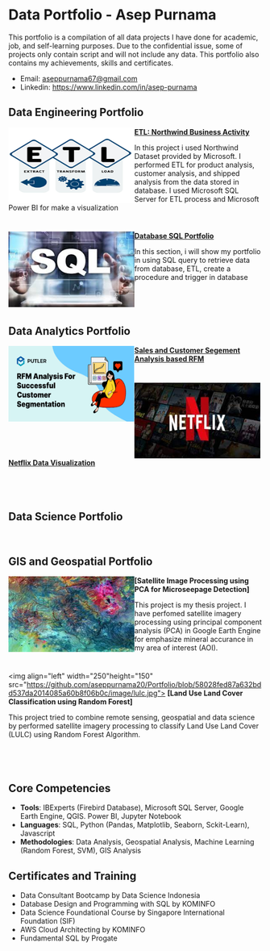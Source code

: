 # Data Portfolio - Asep Purnama
This portfolio is a compilation of all data projects I have done for academic, job, and self-learning purposes. Due to the confidential issue, some of projects only contain script and will not include any data. This portfolio also contains my achievements, skills and certificates.
- Email: aseppurnama67@gmail.com
- Linkedin: https://www.linkedin.com/in/asep-purnama
## Data Engineering Portfolio
<img align="left" width="250" height="150" src="https://github.com/aseppurnama20/Portfolio/blob/58028fed87a632bdd537da2014085a60b8f06b0c/image/etl.png"> **[ETL: Northwind Business Activity](https://github.com/aseppurnama20/DSLS-Data-Engineer-Case-Study.git)**

In this project i used Northwind Dataset provided by Microsoft. I performed ETL for product analysis, customer analysis, and shipped analysis from the data stored in database. I used Microsoft SQL Server for ETL process and Microsoft Power BI for make a visualization

#
<img align="left" width="250" height="150" src="https://github.com/aseppurnama20/Portfolio/blob/aa9264176ac0704e389e33dd171b91af6636e169/image/sql.jpg"> **[Database SQL Portfolio](https://github.com/aseppurnama20/SQL-Portofolio.git)**

In this section, i will show my portfolio in using SQL query to retrieve data from database, ETL, create a procedure and trigger in database

#

<br />

## Data Analytics Portfolio
<img align="left" width="250" height="150" src="https://github.com/aseppurnama20/Portfolio/blob/58028fed87a632bdd537da2014085a60b8f06b0c/image/rfm.png"> **[Sales and Customer Segement Analysis based RFM](https://github.com/aseppurnama20/DSLS-Data-Analytics-Case-Study.git)**

#
<img align="left" width="250" height="150" src="https://github.com/aseppurnama20/Portfolio/blob/58028fed87a632bdd537da2014085a60b8f06b0c/image/netflix.jpg"> **[Netflix Data Visualization](https://github.com/aseppurnama20/netflix-data-visualization.git)**

#

<br />

## Data Science Portfolio

<br />

## GIS and Geospatial Portfolio
<img align="left" width="250" height="150" src="https://github.com/aseppurnama20/Portfolio/blob/58028fed87a632bdd537da2014085a60b8f06b0c/image/microseepage.jpg"> **[Satellite Image Processing using PCA for Microseepage Detection]**

This project is my thesis project. I have perfomed satellite imagery processing using principal component analysis (PCA) in Google Earth Engine for emphasize mineral accurance in my area of interest (AOI). 



#

<img align="left" width="250"height="150" src="https://github.com/aseppurnama20/Portfolio/blob/58028fed87a632bdd537da2014085a60b8f06b0c/image/lulc.jpg"> **[Land Use Land Cover Classification using Random Forest]**

This project tried to combine remote sensing, geospatial and data science by performed satellite imagery processing to classify Land Use Land Cover (LULC) using Random Forest Algorithm.

#

<br />

## Core Competencies
- **Tools**: IBExperts (Firebird Database), Microsoft SQL Server, Google Earth Engine, QGIS. Power BI, Jupyter Notebook
- **Languages**: SQL, Python (Pandas, Matplotlib, Seaborn, Sckit-Learn), Javascript
- **Methodologies**: Data Analysis, Geospatial Analysis, Machine Learning (Random Forest, SVM), GIS Analysis
## Certificates and Training
- Data Consultant Bootcamp by Data Science Indonesia
- Database Design and Programming with SQL by KOMINFO
- Data Science Foundational Course by Singapore International Foundation (SIF)
- AWS Cloud Architecting by KOMINFO
- Fundamental SQL by Progate

